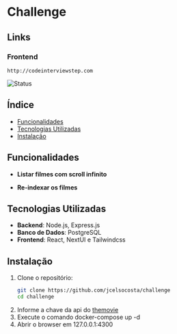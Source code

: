 # Challenge

## Links
  ### Frontend
    http://codeinterviewstep.com

![Status](https://img.shields.io/badge/status-finalizado-blue)

## Índice

- [Funcionalidades](#funcionalidades)
- [Tecnologias Utilizadas](#tecnologias-utilizadas)
- [Instalação](#instalação)

## Funcionalidades

- **Listar filmes com scroll infinito**

- **Re-indexar os filmes**

## Tecnologias Utilizadas

- **Backend**: Node.js, Express.js
- **Banco de Dados**: PostgreSQL
- **Frontend**: React, NextUI e Tailwindcss


## Instalação

1. Clone o repositório:
   ```bash
   git clone https://github.com/jcelsocosta/challenge
   cd challenge
2. Informe a chave da api do [themovie](https://developers.themoviedb.org/3)
3. Execute o comando docker-compose up -d
4. Abrir o browser em 127.0.0.1:4300
